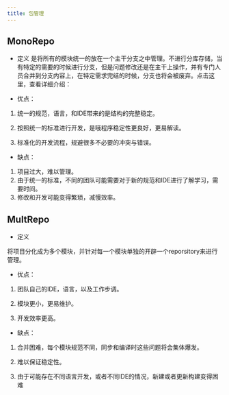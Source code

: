 ```yaml
---
title: 包管理
---
```


## MonoRepo

- 定义
是将所有的模块统一的放在一个主干分支之中管理。不进行分库存储，当有特定的需要的时候进行分支，但是问题修改还是在主干上操作，并有专门人员合并到分支内容上，在特定需求完结的时候，分支也将会被废弃。点击这里，查看详细介绍：

- 优点：

1. 统一的规范，语言，和IDE带来的是结构的完整稳定。

2. 按照统一的标准进行开发，是哦程序稳定性更良好，更易解读。

3. 标准化的开发流程，规避很多不必要的冲突与错误。

- 缺点：

1. 项目过大，难以管理。
2. 由于统一的标准，不同的团队可能需要对于新的规范和IDE进行了解学习，需要时间。
3. 修改和开发可能变得繁琐，减慢效率。

## MultRepo

- 定义

将项目分化成为多个模块，并针对每一个模块单独的开辟一个reporsitory来进行管理。

- 优点：

1. 团队自己的IDE，语言，以及工作步调。

2. 模块更小，更易维护。

3. 开发效率更高。

- 缺点：

1. 合并困难，每个模块规范不同，同步和编译时这些问题将会集体爆发。

2. 难以保证稳定性。

3. 由于可能存在不同语言开发，或者不同IDE的情况，新建或者更新构建变得困难

 
